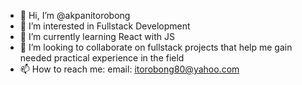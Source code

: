 - 👋 Hi, I’m @akpanitorobong
- 👀 I’m interested in Fullstack Development
- 🌱 I’m currently learning React with JS
- 💞️ I’m looking to collaborate on fullstack projects that help me gain needed practical experience in the field
- 📫 How to reach me: 
     email: itorobong80@yahoo.com

<!---
akpanitorobong/akpanitorobong is a ✨ special ✨ repository because its `README.md` (this file) appears on your GitHub profile.
You can click the Preview link to take a look at your changes.
--->
